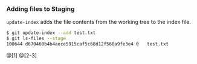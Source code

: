 ### Adding files to Staging

`update-index` adds the file contents from the working tree to the index file.

```sh
$ git update-index --add test.txt
$ git ls-files --stage
100644 d670460b4b4aece5915caf5c68d12f560a9fe3e4 0	test.txt
```

@[1]
@[2-3]
